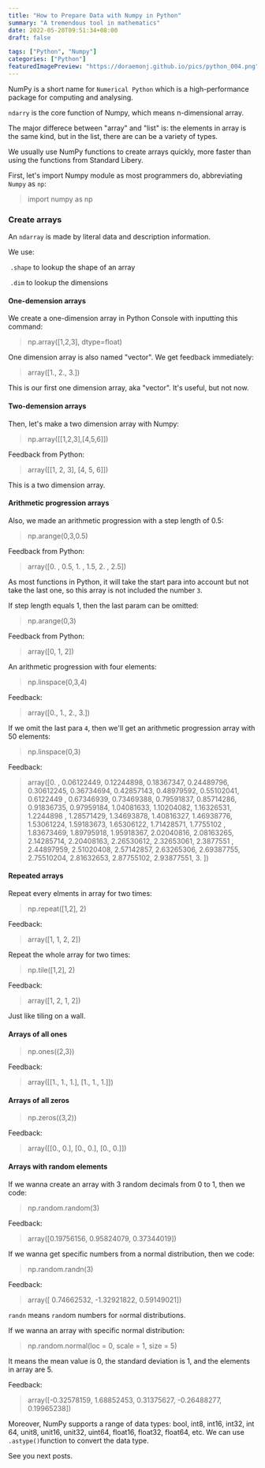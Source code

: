```yaml
---
title: "How to Prepare Data with Numpy in Python"
summary: "A tremendous tool in mathematics"
date: 2022-05-20T09:51:34+08:00
draft: false

tags: ["Python", "Numpy"]
categories: ["Python"]
featuredImagePreview: "https://doraemonj.github.io/pics/python_004.png"
---
```


NumPy is a short name for `Numerical Python` which is a high-performance package for computing and analysing.

`ndarry` is the core function of Numpy, which means n-dimensional array.

The major differece between "array" and "list" is: the elements in array is the same kind, but in the list, there are can be a variety of types.

We usually use NumPy functions to create arrays quickly, more faster than using the functions from Standard Libery.

First, let's import Numpy module as most programmers do, abbreviating `Numpy` as `np`:

>   import numpy as np

### Create arrays

An `ndarray` is made by literal data and description information. 

We use:

​	 `.shape` 	to lookup the shape of an array

​	 `.dim` 		to lookup the dimensions



#### One-demension arrays

We create a one-dimension array in Python Console with inputting this command:

>   np.array([1,2,3], dtype=float)

One dimension array is also named "vector". We get feedback immediately:

>  array([1., 2., 3.])

This is our first one dimension array, aka "vector". It's useful, but not now.



#### Two-demension arrays

Then, let's make a two dimension array with Numpy:

>   np.array([[1,2,3],[4,5,6]])

Feedback from Python:

>   array([[1, 2, 3],
>          [4, 5, 6]])

This is a two dimension array.



#### Arithmetic progression arrays

Also, we made an arithmetic progression with a step length of 0.5:

>   np.arange(0,3,0.5)

Feedback from Python:

>    array([0. , 0.5, 1. , 1.5, 2. , 2.5])

As most functions in Python, it will take the start para into account but not take the last one, so this array is not included the number `3`.

If step length equals 1, then the last param can be omitted:

>   np.arange(0,3)

Feedback from Python:

>   array([0, 1, 2])



An arithmetic progression with four elements:

>   np.linspace(0,3,4)

Feedback:

>   array([0., 1., 2., 3.])

If we omit the last para `4`, then we'll get an arithmetic progression array with 50 elements:

>   np.linspace(0,3)

Feedback:

>   array([0.        , 0.06122449, 0.12244898, 0.18367347, 0.24489796,
>          0.30612245, 0.36734694, 0.42857143, 0.48979592, 0.55102041,
>          0.6122449 , 0.67346939, 0.73469388, 0.79591837, 0.85714286,
>          0.91836735, 0.97959184, 1.04081633, 1.10204082, 1.16326531,
>          1.2244898 , 1.28571429, 1.34693878, 1.40816327, 1.46938776,
>          1.53061224, 1.59183673, 1.65306122, 1.71428571, 1.7755102 ,
>          1.83673469, 1.89795918, 1.95918367, 2.02040816, 2.08163265,
>          2.14285714, 2.20408163, 2.26530612, 2.32653061, 2.3877551 ,
>          2.44897959, 2.51020408, 2.57142857, 2.63265306, 2.69387755,
>          2.75510204, 2.81632653, 2.87755102, 2.93877551, 3.        ])



#### Repeated arrays

Repeat every elments in array for two times: 

>   np.repeat([1,2], 2)

Feedback:

>   array([1, 1, 2, 2])



Repeat the whole array for two times:

>   np.tile([1,2], 2)

Feedback:

>   array([1, 2, 1, 2])

Just like tiling on a wall.



#### Arrays of all ones

>   np.ones((2,3))

Feedback:

>   array([[1., 1., 1.],
>          [1., 1., 1.]])



#### Arrays of all zeros

>   np.zeros((3,2))

Feedback:

>   array([[0., 0.],
>          [0., 0.],
>          [0., 0.]])



#### Arrays with random elements

If we wanna create an array with 3 random decimals from 0 to 1, then we code:

>   np.random.random(3)

Feedback:

>   array([0.19756156, 0.95824079, 0.37344019])



If we wanna get specific numbers from a normal distribution, then we code:

>   np.random.randn(3)

Feedback:

>   array([ 0.74662532, -1.32921822,  0.59149021])

`randn` means `rand`om numbers for `n`ormal distributions.



If we wanna an array with specific normal distribution:

>   np.random.normal(loc = 0, scale = 1, size = 5)

It means the mean value is 0, the standard deviation is 1, and the elements in array are 5. 

Feedback:

>   array([-0.32578159,  1.68852453,  0.31375627, -0.26488277,  0.19965238])



Moreover, NumPy supports a range of data types: bool, int8, int16, int32, int 64, unit8, unit16, unit32, uint64, float16, float32, float64, etc. We can use `.astype()`function to convert the data type.



See you next posts.


















